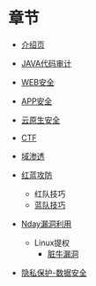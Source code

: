 # 章节

* [介绍页](README.md)
* [JAVA代码审计](JAVACode/JavaCode.md)
* [WEB安全](WEB/WEBSec.md)
* [APP安全](APP/APPSec.md)
* [云原生安全](Cloud/CloudSec.md)
* [CTF](CTF/CTF.md)
* [域渗透](DOMAIL/Domain.d)
* [红蓝攻防](HW/HW.md)
  * 红队技巧
  * [蓝队技巧](HW/Blueteam.md)

* [Nday漏洞利用](Nday/Nday.md)
  * Linux提权
    * [脏牛漏洞](Nday/dirtycow.md)
* [隐私保护-数据安全](Legal/Legal.md)

